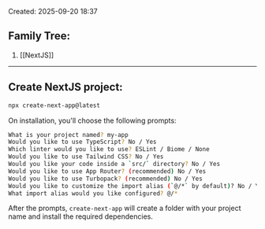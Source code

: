 Created: 2025-09-20 18:37
## Family Tree:
1. [[NextJS]]
-- -
## Create NextJS project:
```sh
npx create-next-app@latest
```
On installation, you'll choose the following prompts:
```sh
What is your project named? my-app
Would you like to use TypeScript? No / Yes
Which linter would you like to use? ESLint / Biome / None
Would you like to use Tailwind CSS? No / Yes
Would you like your code inside a `src/` directory? No / Yes
Would you like to use App Router? (recommended) No / Yes
Would you like to use Turbopack? (recommended) No / Yes
Would you like to customize the import alias (`@/*` by default)? No / Yes
What import alias would you like configured? @/*
```
After the prompts, `create-next-app` will create a folder with your project name and install the required dependencies.